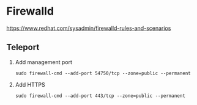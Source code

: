 # Firewalld
https://www.redhat.com/sysadmin/firewalld-rules-and-scenarios


## Teleport 
1. Add management port 
    ```
    sudo firewall-cmd --add-port 54750/tcp --zone=public --permanent
    ```
2. Add HTTPS 
    ```
    sudo firewall-cmd --add-port 443/tcp --zone=public --permanent
    ```